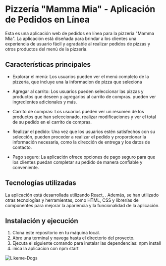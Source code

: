 # Pizzería "Mamma Mia" - Aplicación de Pedidos en Línea

Esta es una aplicación web de pedidos en línea para la pizzería "Mamma Mia". La aplicación está diseñada para brindar a los clientes una experiencia de usuario fácil y agradable al realizar pedidos de pizzas y otros productos del menú de la pizzería.

## Características principales

- Explorar el menú: Los usuarios pueden ver el menú completo de la pizzería, que incluye una la informacion de pizza que seleciona
- Agregar al carrito: Los usuarios pueden seleccionar las pizzas y productos que deseen y agregarlos al carrito de compras. pueden ver ingredientes adicionales y más.

- Carrito de compras: Los usuarios pueden ver un resumen de los productos que han seleccionado, realizar modificaciones y ver el total de su pedido en el carrito de compras.

- Realizar el pedido: Una vez que los usuarios estén satisfechos con su selección, pueden proceder a realizar el pedido y proporcionar la información necesaria, como la dirección de entrega y los datos de contacto.

- Pago seguro: La aplicación ofrece opciones de pago seguro para que los clientes puedan completar su pedido de manera confiable y conveniente.

## Tecnologías utilizadas

La aplicación está desarrollada utilizando React, . Además, se han utilizado otras tecnologías y herramientas, como HTML, CSS y librerías de componentes para mejorar la apariencia y la funcionalidad de la aplicación.

## Instalación y ejecución

1. Clona este repositorio en tu máquina local.
2. Abre una terminal y navega hasta el directorio del proyecto.
3. Ejecuta el siguiente comando para instalar las dependencias: npm install
4. inica la aplicacion con npm start 

![Likeme-Dogs](https://https://github.com/fagust1992/Carrito-compras/blob/master/public/img/galeria.jpg?raw=true?raw=true")

